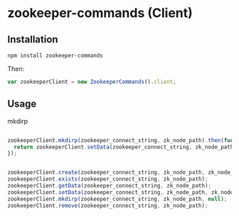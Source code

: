 # zookeeper-commands (Client)

## Installation

   
    npm install zookeeper-commands
    
Then:

```js
var zookeeperClient = new ZookeeperCommands().client;
```

## Usage

mkdirp

```js

zookeeperClient.mkdirp(zookeeper_connect_string, zk_node_path).then(function () {
  return zookeeperClient.setData(zookeeper_connect_string, zk_node_path, 'initiated2');
});


```


```js

zookeeperClient.create(zookeeper_connect_string, zk_node_path, zk_node_data);
zookeeperClient.exists(zookeeper_connect_string, zk_node_path);
zookeeperClient.getData(zookeeper_connect_string, zk_node_path);
zookeeperClient.setData(zookeeper_connect_string, zk_node_path, zk_node_data);
zookeeperClient.mkdirp(zookeeper_connect_string, zk_node_path, null);
zookeeperClient.remove(zookeeper_connect_string, zk_node_path);

```

